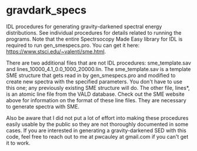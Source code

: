 # gravdark_specs
IDL procedures for generating gravity-darkened spectral energy distributions. See
individual procedures for details related to running the programs. 
Note that the entire Spectrsocopy Made Easy library for IDL is required to
run gen_smespecs.pro. You can get it here: https://www.stsci.edu/~valenti/sme.html.

There are two additional files that are not IDL procedures: sme_template.sav
and lines_10000_4.1_0.0_1000_20000.lin. The sme_template.sav is a template
SME structure that gets read in by gen_smespecs.pro and modified to create
new spectra with the specified parameters. You don't have to use this one; any 
previously existing SME structure will do. The other file, lines*, is an atomic
line file from the VALD database. Check out the SME website above for information
on the format of these line files. They are necessary to generate spectra with
SME.

Also be aware that I did not put a lot of effort into making these procedures
easily usable by the public so they are not thoroughly documented in some cases.
If you are interested in generating a gravity-darkened SED with this code, feel
free to reach out to me at pwcauley at gmail.com if you can't get it to work.
